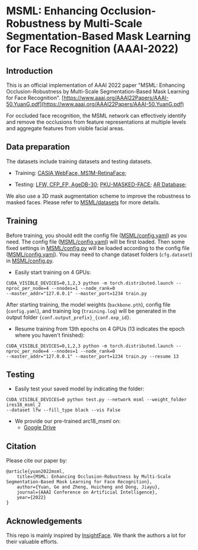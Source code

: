 # MSML: Enhancing Occlusion-Robustness by Multi-Scale Segmentation-Based Mask Learning for Face Recognition (AAAI-2022)

## Introduction

This is an official implementation of AAAI 2022 paper 
"MSML: Enhancing Occlusion-Robustness by Multi-Scale Segmentation-Based Mask Learning for Face Recognition".
[https://www.aaai.org/AAAI22Papers/AAAI-50.YuanG.pdf](https://www.aaai.org/AAAI22Papers/AAAI-50.YuanG.pdf)

For occluded face recognition, 
the MSML network can effectively identify and remove the occlusions from 
feature representations at multiple levels and aggregate features from visible facial areas.

## Data preparation

The datasets include training datasets and testing datasets.

* Training: [CASIA WebFace, MS1M-RetinaFace](https://github.com/deepinsight/insightface/tree/master/recognition/_datasets_);

* Testing: [LFW, CFP_FP, AgeDB-30](https://github.com/deepinsight/insightface/tree/master/recognition/_datasets_);
[PKU-MASKED-FACE](https://pkuml.org/resources/pku-masked-face-dataset.html);
[AR Database](http://www2.ece.ohio-state.edu/~aleix/ARdatabase.html);

We also use a 3D mask augmentation scheme to improve the robustness to masked faces. 
Please refer to [MSML/datasets](https://github.com/ygtxr1997/MSML/tree/main/datasets) for more details.

## Training

Before training, you should edit the config file ([MSML/config.yaml]()) as you need.
The config file ([MSML/config.yaml]()) will be first loaded.
Then some fixed settings in [MSML/config.py]() will be loaded according to the config file ([MSML/config.yaml]()).
You may need to change dataset folders (`cfg.dataset`) in [MSML/config.py]().

* Easily start training on 4 GPUs:

```shell script
CUDA_VISIBLE_DEVICES=0,1,2,3 python -m torch.distributed.launch --nproc_per_node=4 --nnodes=1 --node_rank=0 
--master_addr="127.0.0.1" --master_port=1234 train.py
```

After starting training, 
the model weights (`backbone.pth`), config file (`config.yaml`), and training log (`training.log`) 
will be generated in the output folder `{conf.output_prefix}_{conf.exp_id}`.

* Resume training from 13th epochs on 4 GPUs (13 indicates the epoch where you haven't finished):

```shell script
CUDA_VISIBLE_DEVICES=0,1,2,3 python -m torch.distributed.launch --nproc_per_node=4 --nnodes=1 --node_rank=0 
--master_addr="127.0.0.1" --master_port=1234 train.py --resume 13
```

## Testing

* Easily test your saved model by indicating the folder:

```shell script
CUDA_VISIBLE_DEVICES=0 python test.py --network msml --weight_folder ires18_msml_2 
--dataset lfw --fill_type black --vis False
```

* We provide our pre-trained arc18_msml on:
  * [Google Drive](https://drive.google.com/drive/folders/18xEKq4iORG1ffNZXVaKofyuuZB-oW2e1?usp=sharing)

## Citation

Please cite our paper by:

```
@article{yuan2022msml,
    title={MSML: Enhancing Occlusion-Robustness by Multi-Scale Segmentation-Based Mask Learning for Face Recognition},
    author={Yuan, Ge and Zheng, Huicheng and Dong, Jiayu},
    journal={AAAI Conference on Artificial Intelligence},
    year={2022}
}
```

## Acknowledgements

This repo is mainly inspired by [InsightFace](https://github.com/deepinsight/insightface).
We thank the authors a lot for their valuable efforts.